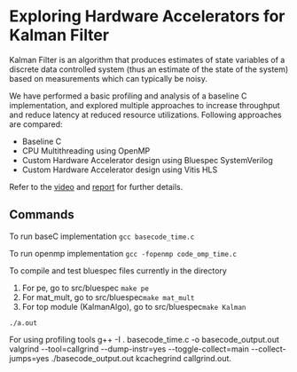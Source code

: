 # Exploring Hardware Accelerators for Kalman Filter
Kalman Filter is an algorithm that produces estimates of state variables of a discrete data controlled system (thus an estimate of the state of the system) based on measurements which can typically be noisy.

We have performed a basic profiling and analysis of a baseline C implementation, and explored multiple approaches to increase throughput and reduce latency at reduced resource utilizations.
Following approaches are compared:
- Baseline C
- CPU Multithreading using OpenMP
- Custom Hardware Accelerator design using Bluespec SystemVerilog
- Custom Hardware Accelerator design using Vitis HLS

Refer to the [video](https://youtu.be/uaDeUbCFaJg?feature=shared) and [report](https://github.com/GentlemanAMS/Kalman-Filter-Accelerator/blob/master/report.pdf) for further details.

## Commands

To run baseC implementation
```gcc basecode_time.c```

To run openmp implementation
```gcc -fopenmp code_omp_time.c```

To compile and test bluespec files currently in the directory
1. For pe, go to src/bluespec ```make pe```
2. For mat_mult, go to src/bluespec```make mat_mult```
3. For top module (KalmanAlgo), go to src/bluespec```make Kalman```

```./a.out```

For using profiling tools
g++ -I . basecode_time.c -o basecode_output.out
valgrind --tool=callgrind --dump-instr=yes --toggle-collect=main --collect-jumps=yes ./basecode_output.out
kcachegrind callgrind.out.<process ID>

